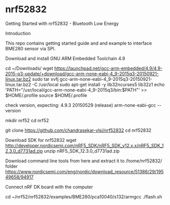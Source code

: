 # nrf52832
Getting Started with nrf52832 - Bluetooth Low Energy 

Introduction

This repo contains getting started guide and and example to interface BME280 sensor via SPI.


Download and install GNU ARM Embedded Toolchain 4.9

cd ~/Downloads/
wget https://launchpad.net/gcc-arm-embedded/4.9/4.9-2015-q3-update/+download/gcc-arm-none-eabi-4_9-2015q3-20150921-linux.tar.bz2
sudo tar xvfj gcc-arm-none-eabi-4_9-2015q3-20150921-linux.tar.bz2 -C /usr/local
sudo apt-get install -y lib32ncurses5 lib32z1
echo 'PATH="/usr/local/gcc-arm-none-eabi-4_9-2015q3/bin:$PATH"' >> $HOME/.profile
source $HOME/.profile

check version, expecting: 4.9.3 20150529 (release)
arm-none-eabi-gcc --version


mkdir nrf52
cd nrf52

git clone https://github.com/chandrasekar-vlsi/nrf52832
cd nrf52832

Download SDK for nrf52832
wget http://developer.nordicsemi.com/nRF5_SDK/nRF5_SDK_v12.x.x/nRF5_SDK_12.3.0_d7731ad.zip
unzip nRF5_SDK_12.3.0_d7731ad.zip

Download command line tools from here and extract it to /home/nrf52832/ folder
https://www.nordicsemi.com/eng/nordic/download_resource/51386/29/19549658/94917


Connect nRF DK board with the computer

cd ~/nrf52/nrf52832/examples/BME280/pca10040/s132/armgcc
./flash.sh


